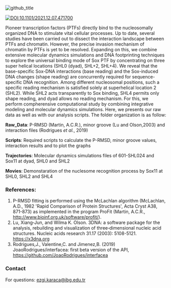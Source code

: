 ![github_title](https://user-images.githubusercontent.com/64282221/162792508-e10eada6-6a7f-4adc-bf41-3226b6720758.png)

[![DOI:10.1101/2021.12.07.471700](http://img.shields.io/badge/DOI-10.1101/2021.12.07.471700-B31B1B.svg)](https://doi.org/10.1101/2021.12.07.471700)

Pioneer transcription factors (PTFs) directly bind to the nucleosomally organized DNA to stimulate vital cellular processes. Up to date, several studies have been carried out to dissect the interaction landscape between PTFs and chromatin. However, the precise invasion mechanism of chromatin by PTFs is yet to be resolved. Expanding on this, we combine extensive molecular dynamics simulations and DNA footprinting techniques to explore the universal binding mode of Sox PTF by concentrating on three super helical locations (SHL0 (dyad), SHL+2, SHL+4). We reveal that the base-specific Sox-DNA interactions (base reading) and the Sox-induced DNA changes (shape reading) are concurrently required for sequence-specific DNA recognition. Among different nucleosomal positions, such a specific reading mechanism is satisfied solely at superhelical location 2 (SHL2). While SHL2 acts transparently to Sox binding, SHL4 permits only shape reading, and dyad allows no reading mechanism. For this, we perform compherensive computational study by combining integrative modeling and molecular dynamics simulations. Here, we presents our raw data as well as with our analysis scripts. The folder organization is as follow:

**Raw_Data**: P-RMSD (Martin, A.C.R.), minor groove (Lu and Olson,2003) and interaction files (Rodrigues _et al._, 2019)

**Scripts**: Required scripts to calculate the P-RMSD, minor groove values, interaction results and to plot the graphs

**Trajectories**: Molecular dynamics simulations files of 601-SHL024 and Sox11 at dyad, SHL0 and SHL2

**Movies**: Demonstaration of the nuclesome recognition process by Sox11 at SHL0, SHL2 and SHL4


### References:
1. P-RMSD fitting is performed using the McLachlan algorithm (McLachlan, A.D., 1982 'Rapid Comparison of Protein Structures', Acta Cryst A38, 871-873) as implemented in the program ProFit (Martin, A.C.R., http://www.bioinf.org.uk/software/profit/).
2. Lu, Xiang‐Jun, and Wilma K. Olson. 3DNA: a software package for the analysis, rebuilding and visualization of three‐dimensional nucleic acid structures. Nucleic acids research 31.17 (2003): 5108-5121. https://x3dna.org
3. Rodrigues,J., Valentine,C. and Jimenez,B. (2019) JoaoRodrigues/interfacea: first beta version of the API, https://github.com/JoaoRodrigues/interfacea

### Contact
For questions: ezgi.karaca@ibg.edu.tr
